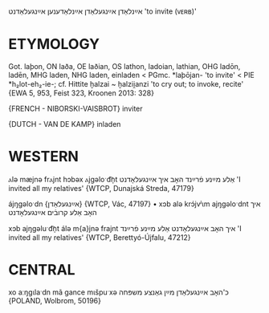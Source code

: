 אײַנלאַדן
אײַנגעלאַדן
אײַנלאַדענען
אײַנגעלאַדנט
'to invite (ᴠᴇʀʙ)'

ETYMOLOGY
===========
Got. laþon, ON laða, OE laðian, OS lathon, ladoian, lathian, OHG ladōn, ladēn, MHG laden, NHG laden, einladen < PGmc. *laþōjan- 'to invite' < PIE *h₂lot-eh₂-ie-; cf. Hittite ḫalzai ~ ḫalzii̯anzi 'to cry out; to invoke, recite'
{EWA 5, 953, Feist 323, Kroonen 2013: 328}

{FRENCH - NIBORSKI-VAISBROT}
inviter

{DUTCH - VAN DE KAMP}
inladen

WESTERN
========

ⲁlə mæjnə frⲁjnt  hɔbəx ⲁjgəloˑd͡n̩t אַלע מײַנע פֿרײַנד האָב איך אײַנגעלאָדנט 'I invited all my relatives' {WTCP, Dunajská Streda, 47179}

ájŋgəloˑdn {אײַנגעלאַדן} {WTCP, Vác, 47197}
	•	xɔb alə krɔ́jvʲɩm ajŋgəloˑdnt איך האָב אַלע קרובֿים אײַנגעלאָדנט

xɔb ajŋgəluˑd͡n̩t álə m{a}jnə frajnt איך האָב אײַנגעלאָדנט אַלע מײַנע פֿרײַנד 'I invited all my relatives' {WTCP, Berettyó-Újfalu, 47212}

CENTRAL
========

xo aːŋgɩlaˑdn mã gance mɩšpuˑxə כ'האָב אײַנגעלאַדן מײַן גאַנצע משפּחה {POLAND, Wolbrom, 50196}